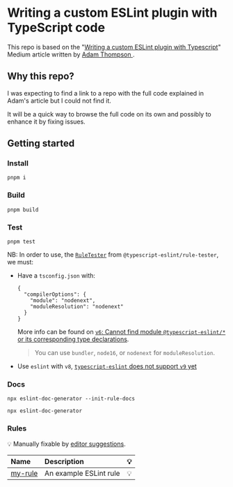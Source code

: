 # Writing a custom ESLint plugin with TypeScript code

This repo is based on the "[Writing a custom ESLint plugin with Typescript](https://thesonofthomp.medium.com/writing-a-custom-eslint-plugin-with-typescript-08d0e01726d2)" Medium article written by [Adam Thompson
](https://github.com/thesonofthomp).

## Why this repo?

I was expecting to find a link to a repo with the full code explained in Adam's article but I could not find it.

It will be a quick way to browse the full code on its own and possibly to enhance it by fixing issues.

## Getting started

### Install

`pnpm i`

### Build

`pnpm build`

### Test

`pnpm test`


NB: In order to use, the [`RuleTester`](https://typescript-eslint.io/packages/rule-tester) from `@typescript-eslint/rule-tester`, we must:

- Have a `tsconfig.json` with:
  ```
  {
    "compilerOptions": {
      "module": "nodenext",
      "moduleResolution": "nodenext"
    }
  }
  ```
  More info can be found on [`v6`: Cannot find module `@typescript-eslint/*` or its corresponding type declarations](https://github.com/typescript-eslint/typescript-eslint/issues/7284).
  > You can use `bundler`, `node16`, or `nodenext` for `moduleResolution`.
- Use `eslint` with `v8`, [`typescript-eslint` does not support `v9` yet](https://github.com/typescript-eslint/typescript-eslint/issues/8211)

### Docs

`npx eslint-doc-generator --init-rule-docs`

`npx eslint-doc-generator`

### Rules

<!-- begin auto-generated rules list -->

💡 Manually fixable by [editor suggestions](https://eslint.org/docs/latest/use/core-concepts#rule-suggestions).

| Name                             | Description            | 💡 |
| :------------------------------- | :--------------------- | :- |
| [my-rule](docs/rules/my-rule.md) | An example ESLint rule | 💡 |

<!-- end auto-generated rules list -->